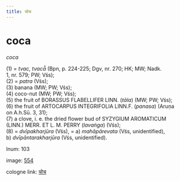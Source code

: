 ```yaml
---
title: चोच
---
```


# coca

<i>coca</i>  <div n="P" />(1) = <i>tvac, tvacā̆</i> (Bpn, p. 224-225; Dgv, nr. 270; HK; MW; Nadk. <div n="lb" />1, nr. 579; PW; Vśs); <div n="P" />(2) = <i>patra</i> (Vśs); <div n="P" />(3) banana (MW; PW; Vśs); <div n="P" />(4) coco-nut (MW; PW; Vśs); <div n="P" />(5) the fruit of <bot>BORASSUS FLABELLIFER LINN.</bot> (<i>tāla</i>) (MW; PW; Vśs); <div n="P" />(6) the fruit of <bot>ARTOCARPUS INTEGRIFOLIA LINN.</bot><bot>F.</bot> (<i>panasa</i>) (Aruṇa <div n="lb" />on <bot>A.</bot>h.Sū. 3, 31); <div n="P" />(7) a clove, i. e. the dried flower bud of <bot>SYZYGIUM AROMATICUM</bot> <div n="lb" />(<bot>LINN.</bot>) <bot>MERR. ET L. M. PERRY</bot> (<i>lavaṅga</i>) (Vśs); <div n="P" />(8) = <i>dvīpakharjūra</i> (Vśs), = a) <i>mahāpārevata</i> (Vśs, unidentified), <div n="lb" />b) <i>dvīpāntarakharjūra</i> (Vśs, unidentified).

lnum: 103

image: [554](https://www.sanskrit-lexicon.uni-koeln.de/scans/csl-apidev/servepdf.php?dict=snp&page=554)

cologne link: [चोच](https://sanskrit-lexicon.uni-koeln.de/scans/csl-apidev/getword.php?dict=snp&key=चोच)

